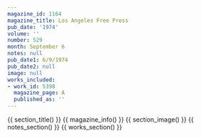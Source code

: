 ```yaml
---
magazine_id: 1164
magazine_title: Los Angeles Free Press
pub_date: '1974'
volume: ''
number: 529
month: September 6
notes: null
pub_date1: 6/9/1974
pub_date2: null
image: null
works_included:
- work_id: 5398
  magazine_page: A
  published_as: ''
---
```


{{ section_title() }}
{{ magazine_info() }}
{{ section_image() }}
{{ notes_section() }}
{{ works_section() }}
